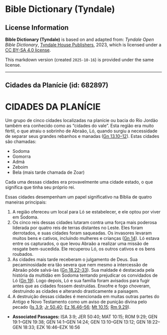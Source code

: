 # Bible Dictionary (Tyndale)

## License Information

**Bible Dictionary (Tyndale)** is based on and adapted from: _Tyndale Open Bible Dictionary_, [Tyndale House Publishers](https://tyndaleopenresources.com/), 2023, which is licensed under a [CC BY-SA 4.0 license](https://creativecommons.org/licenses/by-sa/4.0/legalcode.en).

This markdown version (created `2025-10-16`) is provided under the same license.



--------------------------------

## Cidades da Planície (id: 682897)

CIDADES DA PLANÍCIE
===================

Um grupo de cinco cidades localizadas na planície ou bacia do Rio Jordão também era conhecido como as “cidades do vale”. Esta região era muito fértil, o que atraiu o sobrinho de Abraão, Ló, quando surgiu a necessidade de separar seus grandes rebanhos e manadas ([Gn 13\.10–12](https://ref.ly/Gen13:10-Gen13:12)). Estas cidades são chamadas:

* Sodoma
* Gomorra
* Admá
* Zeboim
* Bela (mais tarde chamada de Zoar)

Cada uma dessas cidades era provavelmente uma cidade estado, o que significa que tinha seu próprio rei.

Essas cidades desempenham um papel significativo na Bíblia de quatro maneiras principais:

1. A região ofereceu um local para Ló se estabelecer, e ele optou por viver em Sodoma.
2. Os cinco reis dessas cidades lutaram contra uma força mais poderosa liderada por quatro reis de terras distantes no Leste. Eles foram derrotados, e suas cidades foram saqueadas. Os invasores levaram muitos bens e cativos, incluindo mulheres e crianças ([Gn 14](https://ref.ly/Gen14:1-Gen14:24)). Ló estava entre os capturados, o que levou Abraão a realizar uma missão de resgate bem\-sucedida. Ele recuperou Ló, os outros cativos e os bens roubados.
3. As cidades mais tarde receberam o julgamento de Deus. Sua pecaminosidade era tão severa que nem mesmo a intercessão de Abraão pôde salvá\-las ([Gn 18\.22–33](https://ref.ly/Gen18:22-Gen18:33)). Sua maldade é destacada pela história da multidão em Sodoma tentando prejudicar os convidados de Ló ([Gn 19](https://ref.ly/Gen19:1-Gen19:38)). Logo depois, Ló e sua família foram avisados para fugir antes que as cidades fossem destruídas. Enxofre e fogo choveram, destruindo as cidades e alterando drasticamente a paisagem.
4. A destruição dessas cidades é mencionada em muitas outras partes do Antigo e Novo Testamento como um aviso de punição divina pelo pecado ([Is 3\.9](https://ref.ly/Isa3:9); [Jr 50\.40](https://ref.ly/Jer50:40); [Ez 16\.46–56](https://ref.ly/Ezek16:46-Ezek16:56); [Mt 10\.15](https://ref.ly/Matt10:15); [Rm 9\.29](https://ref.ly/Rom9:29)).

* **Associated Passages:** ISA 3:9; JER 50:40; MAT 10:15; ROM 9:29; GEN 19:1–GEN 19:38; GEN 14:1–GEN 14:24; GEN 13:10–GEN 13:12; GEN 18:22–GEN 18:33; EZK 16:46–EZK 16:56

